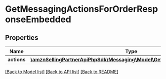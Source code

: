 # GetMessagingActionsForOrderResponseEmbedded

## Properties
Name | Type | Description | Notes
------------ | ------------- | ------------- | -------------
**actions** | [**\amznSellingPartnerApiPhpSdk\Messaging\Model\GetMessagingActionResponse[]**](GetMessagingActionResponse.md) |  | 

[[Back to Model list]](../../README.md#documentation-for-models) [[Back to API list]](../../README.md#documentation-for-api-endpoints) [[Back to README]](../../README.md)

